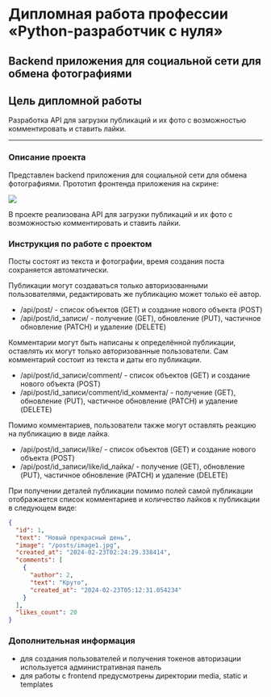 # Дипломная работа профессии «Python-разработчик с нуля»

## Backend приложения для социальной сети для обмена фотографиями

## Цель дипломной работы

Разработка API для загрузки публикаций и их фото с возможностью комментировать и ставить лайки.

-----

### Описание проекта

Представлен backend приложения для социальной сети для обмена фотографиями. Прототип фронтенда приложения на скрине:

![](https://github.com/netology-code/spd-diplom/blob/main/Design.png)

В проекте реализована API для загрузки публикаций и их фото с возможностью комментировать и ставить лайки.


### Инструкция по работе с проектом

Посты состоят из текста и фотографии, время создания поста сохраняется автоматически.

Публикации могут создаваться только авторизованными пользователями, редактировать же публикацию может только её автор.
* /api/post/ - список объектов (GET) и создание нового объекта (POST)
* /api/post/id_записи/ - получение (GET), обновление (PUT), частичное обновление (PATCH) и удаление (DELETE)

Комментарии могут быть написаны к определённой публикации, оставлять их могут только авторизованные пользователи. 
Сам комментарий состоит из текста и даты его публикации.
* /api/post/id_записи/comment/ - список объектов (GET) и создание нового объекта (POST)
* /api/post/id_записи/comment/id_коммента/ - получение (GET), обновление (PUT), частичное обновление (PATCH) и удаление (DELETE)

Помимо комментариев, пользователи также могут оставлять реакцию на публикацию в виде лайка.
* /api/post/id_записи/like/ - список объектов (GET) и создание нового объекта (POST)
* /api/post/id_записи/like/id_лайка/ - получение (GET), обновление (PUT), частичное обновление (PATCH) и удаление (DELETE)

При получении деталей публикации помимо полей самой публикации отображается список комментариев и количество 
лайков к публикации в следующем виде:

```json
{
  "id": 1,
  "text": "Новый прекрасный день",
  "image": "/posts/image1.jpg",
  "created_at": "2024-02-23T02:24:29.338414",
  "comments": [
    {
      "author": 2,
      "text": "Круто",
      "created_at": "2024-02-23T05:12:31.054234"
    }
  ],
  "likes_count": 20
}
```

### Дополнительная информация
  
* для создания пользователей и получения токенов авторизации используется административная панель
* для работы с frontend предусмотрены директории media, static и templates